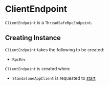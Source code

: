 # ClientEndpoint

`ClientEndpoint` is a `ThreadSafeRpcEndpoint`.

## Creating Instance

`ClientEndpoint` takes the following to be created:

* <span id="rpcEnv"> `RpcEnv`

`ClientEndpoint` is created when:

* `StandaloneAppClient` is requested to [start](StandaloneAppClient.md#start)
